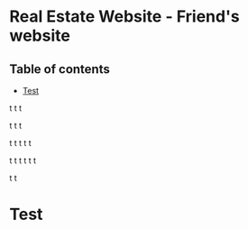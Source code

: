 # Real Estate Website - Friend's website

## Table of contents 
<ul>
  <a href="#test"><li>Test</li></a>
</ul>


t
t
t

t
t
t

t
t
t
t
t

t
t
t
t
t
t

t
t
<h1 class = "test">Test</h1>


